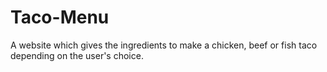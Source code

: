 # Taco-Menu
A website which gives the ingredients to make a chicken, beef or fish taco depending on the user's choice.

